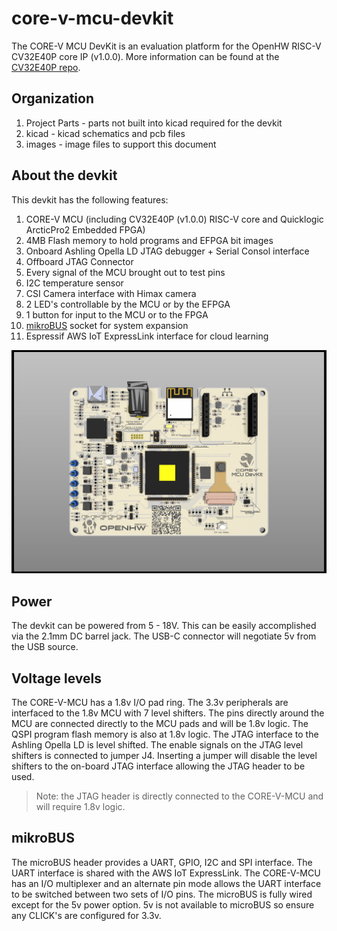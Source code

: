 # core-v-mcu-devkit
The CORE-V MCU DevKit is an evaluation platform for the OpenHW RISC-V CV32E40P core IP (v1.0.0).  More information can be found at the [CV32E40P repo](https://github.com/openhwgroup/cv32e40p0).

## Organization

1. Project Parts - parts not built into kicad required for the devkit
2. kicad - kicad schematics and pcb files
3. images - image files to support this document

## About the devkit

This devkit has the following features:
1. CORE-V MCU (including CV32E40P (v1.0.0) RISC-V core and Quicklogic ArcticPro2 Embedded FPGA)
2. 4MB Flash memory to hold programs and EFPGA bit images
3. Onboard Ashling Opella LD JTAG debugger + Serial Consol interface
4. Offboard JTAG Connector
5. Every signal of the MCU brought out to test pins
6. I2C temperature sensor
7. CSI Camera interface with Himax camera
8. 2 LED's controllable by the MCU or by the EFPGA
9. 1 button for input to the MCU or to the FPGA
10. [mikroBUS](https://www.mikroe.com/mikrobus) socket for system expansion
11. Espressif AWS IoT ExpressLink interface for cloud learning

![devkit image](images/OpenHW%20DevKit%20-%20top.png)

<!-- [Schematic](file://OpenHW%20CORE-V%20MCU%20DevKit.pdf) -->

## Power
The devkit can be powered from 5 - 18V.  This can be easily accomplished via the 2.1mm DC barrel jack.  The USB-C connector will negotiate 5v from the USB source.

## Voltage levels
The CORE-V-MCU has a 1.8v I/O pad ring.  The 3.3v peripherals are interfaced to the 1.8v MCU with 7 level shifters.  The pins directly around the MCU are connected directly to the MCU pads and will be 1.8v logic.  The QSPI program flash memory is also at 1.8v logic.  The JTAG interface to the Ashling Opella LD is level shifted.  The enable signals on the JTAG level shifters is connected to jumper J4.  Inserting a jumper will disable the level shifters to the on-board JTAG interface allowing the JTAG header to be used.  


> Note: the JTAG header is directly connected to the CORE-V-MCU and will require 1.8v logic.

## mikroBUS
The microBUS header provides a UART, GPIO, I2C and SPI interface.  The UART interface is shared with the AWS IoT ExpressLink.  The CORE-V-MCU has an I/O multiplexer and an alternate pin mode allows the UART interface to be switched between two sets of I/O pins.
The microBUS is fully wired except for the 5v power option.  5v is not available to microBUS so ensure any CLICK's are configured for 3.3v.


